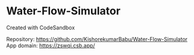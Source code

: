 # Water-Flow-Simulator
Created with CodeSandbox

Repository: https://github.com/KishorekumarBabu/Water-Flow-Simulator
App domain: https://zswqi.csb.app/
